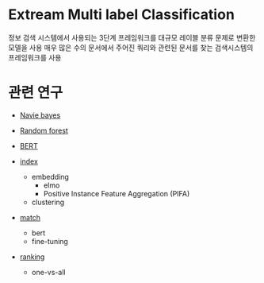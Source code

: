 # Extream Multi label Classification
정보 검색 시스템에서 사용되는 3단계 프레임워크를 대규모 레이블 분류 문제로 변환한 모델을 사용 
매우 많은 수의 문서에서 주어진 쿼리와 관련된 문서를 찾는 검색시스템의 프레임워크를 사용



# 관련 연구 
* [Navie bayes]()
* [Random forest]()
* [BERT]()


* [index]()    
    * embedding
      * elmo 
      * Positive Instance Feature Aggregation (PIFA)
    * clustering  
    
* [match]()
    * bert
    * fine-tuning  
    
* [ranking]()
    * one-vs-all 

